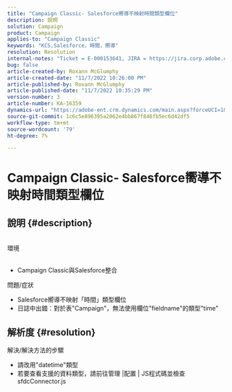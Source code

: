 ```yaml
---
title: "Campaign Classic- Salesforce嚮導不映射時間類型欄位"
description: 說明
solution: Campaign
product: Campaign
applies-to: "Campaign Classic"
keywords: "KCS,Salesforce，時間，嚮導"
resolution: Resolution
internal-notes: "Ticket = E-000153641, JIRA = https://jira.corp.adobe.com/browse/NEO-27340"
bug: false
article-created-by: Roxann McGlumphy
article-created-date: "11/7/2022 10:26:00 PM"
article-published-by: Roxann McGlumphy
article-published-date: "11/7/2022 10:35:29 PM"
version-number: 3
article-number: KA-16359
dynamics-url: "https://adobe-ent.crm.dynamics.com/main.aspx?forceUCI=1&pagetype=entityrecord&etn=knowledgearticle&id=a7e62e27-eb5e-ed11-9561-6045bd006704"
source-git-commit: 1c6c5e896395a2062e4bb867f846fb5ec6d42df5
workflow-type: tm+mt
source-wordcount: '79'
ht-degree: 7%

---
```


# Campaign Classic- Salesforce嚮導不映射時間類型欄位

## 說明 {#description}

<br>環境<br><br>
- Campaign Classic與Salesforce整合

問題/症狀
- Salesforce嚮導不映射「時間」類型欄位
- 日誌中出錯：對於表&quot;Campaign&quot;，無法使用欄位&quot;fieldname&quot;的類型&quot;time&quot;



## 解析度 {#resolution}

解決/解決方法的步驟
- 請改用&quot;datetime&quot;類型
- 若要查看支援的資料類型，請前往管理 |配置 | JS程式碼並檢查sfdcConnector.js





